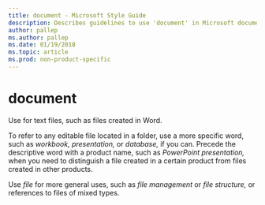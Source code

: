 ```yaml
---
title: document - Microsoft Style Guide
description: Describes guidelines to use 'document' in Microsoft documents and provides alternate correct examples.
author: pallep
ms.author: pallep
ms.date: 01/19/2018
ms.topic: article
ms.prod: non-product-specific
---
```


# document

Use for text files, such as files created in Word. 

To refer to any editable file located in a folder, use a more specific word, such as *workbook, presentation,* or *database,* if you can. Precede the descriptive word with a product name, such as *PowerPoint presentation,* when you need to distinguish a file created in a certain product from files created in other products. 

Use *file* for more general uses, such as *file management* or *file structure,* or references to files of mixed types.
